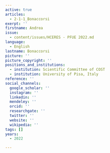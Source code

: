 ```yaml
---
active: true
articles:
  - 2-1-1_Bonaccorsi
exerpt: ''
firstname: Andrea
issue:
  - content/issues/HCERES - PFUE 2022.md
language:
  - English
lastname: Bonaccorsi
picture: ''
picture_copyright: ''
positions_and_institutions:
  - institution: Scientific Committee of COST
  - institution: University of Pisa, Italy
reference: ''
social_channels:
  google_scholar: ''
  instagram: ''
  linkedin: ''
  mendeley: ''
  orcid: ''
  researchgate: ''
  twitter: ''
  website: ''
  wikipedia: ''
tags: []
years:
  - 2022

---
```

